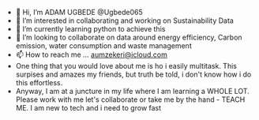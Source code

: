 - 👋 Hi, I’m ADAM UGBEDE @Ugbede065
- 👀 I’m interested in collaborating and working on Sustainability Data 
- 🌱 I’m currently learning python to achieve this
- 💞️ I’m looking to collaborate on data around energy efficiency, Carbon emission, water consumption and waste management
- 📫 How to reach me ... aumzekeri@icloud.com 
- One thing that you would love about me is ho i easily multitask. This surpises and amazes my friends, but truth be told, i don't know how i do this effortless.
- Anyway, I am at a juncture in my life where I am learning a WHOLE LOT. Please work with me let's collaborate or take me by the hand - TEACH ME. I am new to tech and i need to grow fast

<!---
Ugbede065/Ugbede065 is a ✨ special ✨ repository because its `README.md` (this file) appears on your GitHub profile.
You can click the Preview link to take a look at your changes.
--->
